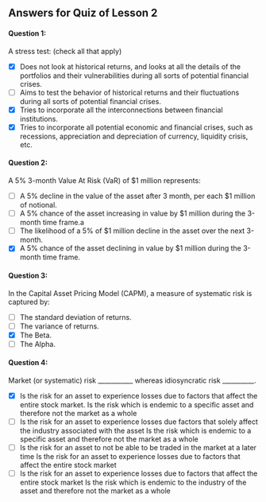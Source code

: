 ## Answers for Quiz of Lesson 2
#### Question 1:
A stress test: (check all that apply) <br/>
- [X] Does not look at historical returns, and looks at all the details of the portfolios and their vulnerabilities during all sorts of potential financial crises.
- [ ] Aims to test the behavior of historical returns and their fluctuations during all sorts of potential financial crises.
- [X] Tries to incorporate all the interconnections between financial institutions.
- [X] Tries to incorporate all potential economic and financial crises, such as recessions, appreciation and depreciation of currency, liquidity crisis, etc.

#### Question 2:
A 5% 3-month Value At Risk (VaR) of $1 million represents: <br/>
- [ ] A 5% decline in the value of the asset after 3 month, per each $1 million of notional.
- [ ] A 5% chance of the asset increasing in value by $1 million during the 3-month time frame.a
- [ ] The likelihood of a 5% of $1 million decline in the asset over the next 3-month.
- [X] A 5% chance of the asset declining in value by $1 million during the 3-month time frame.

#### Question 3:
In the Capital Asset Pricing Model (CAPM), a measure of systematic risk is captured by:
- [ ] The standard deviation of returns.
- [ ] The variance of returns.
- [X] The Beta.
- [ ] The Alpha.

#### Question 4:
Market (or systematic) risk ___________ whereas idiosyncratic risk __________.
- [X] Is the risk for an asset to experience losses due to factors that affect the entire stock market. 
      Is the risk which is endemic to a specific asset and therefore not the market as a whole
- [ ] Is the risk for an asset to experience losses due factors that solely affect the industry associated with the asset
      Is the risk which is endemic to a specific asset and therefore not the market as a whole
- [ ] Is the risk for an asset to not be able to be traded in the market at a later time
      Is the risk for an asset to experience losses due to factors that affect the entire stock market
- [ ] Is the risk for an asset to experience losses due to factors that affect the entire stock market
      Is the risk which is endemic to the industry of the asset and therefore not the market as a whole
